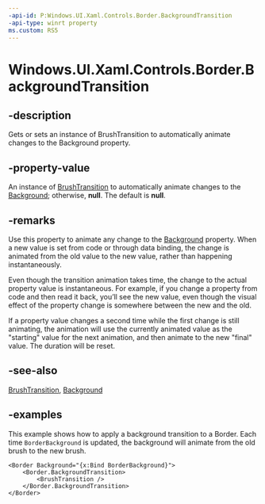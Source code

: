 ```yaml
---
-api-id: P:Windows.UI.Xaml.Controls.Border.BackgroundTransition
-api-type: winrt property
ms.custom: RS5
---
```


<!-- Property syntax.
public BrushTransition BackgroundTransition { get;  set; }
-->

# Windows.UI.Xaml.Controls.Border.BackgroundTransition

## -description

Gets or sets an instance of BrushTransition to automatically animate changes to the Background property.



## -property-value

An instance of [BrushTransition](../windows.ui.xaml/brushtransition.md) to automatically animate changes to the [Background](border_background.md); otherwise, **null**. The default is **null**.

## -remarks

Use this property to animate any change to the [Background](border_background.md) property. When a new value is set from code or through data binding, the change is animated from the old value to the new value, rather than happening instantaneously.  

Even though the transition animation takes time, the change to the actual property value is instantaneous. For example, if you change a property from code and then read it back, you’ll see the new value, even though the visual effect of the property change is somewhere between the new and the old.

If a property value changes a second time while the first change is still animating, the animation will use the currently animated value as the "starting" value for the next animation, and then animate to the new "final" value. The duration will be reset.  

## -see-also

[BrushTransition](../windows.ui.xaml/brushtransition.md), [Background](border_background.md)

## -examples

This example shows how to apply a background transition to a Border. Each time `BorderBackground` is updated, the background will animate from the old brush to the new brush.

```xaml
<Border Background="{x:Bind BorderBackground}">
    <Border.BackgroundTransition>
        <BrushTransition />
    </Border.BackgroundTransition>
</Border>
```

